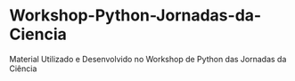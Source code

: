 # Workshop-Python-Jornadas-da-Ciencia
Material Utilizado e Desenvolvido no Workshop de Python das Jornadas da Ciência
